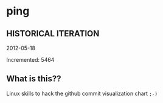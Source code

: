# ping

## HISTORICAL ITERATION
2012-05-18

Incremented: 5464

## What is this?? 
Linux skills to hack the github commit visualization chart `;-)`
